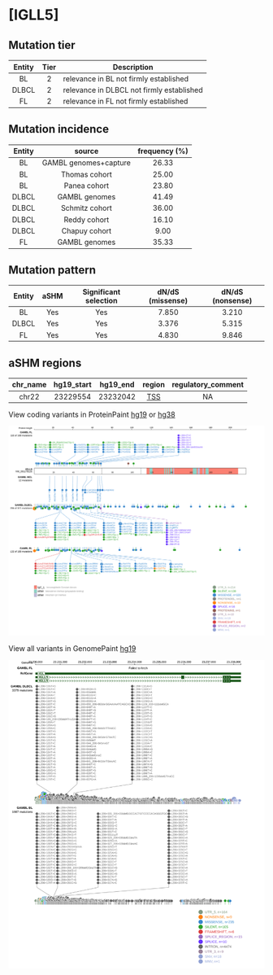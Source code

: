 # [IGLL5]

## Mutation tier

|Entity|Tier|Description                              |
|:------:|:----:|-----------------------------------------|
|BL    |2   |relevance in BL not firmly established   |
|DLBCL |2   |relevance in DLBCL not firmly established|
|FL    |2   |relevance in FL not firmly established   |
## Mutation incidence

|Entity|source               |frequency (%)|
|:------:|:---------------------:|:-------------:|
|BL    |GAMBL genomes+capture|26.33        |
|BL    |Thomas cohort        |25.00        |
|BL    |Panea cohort         |23.80        |
|DLBCL |GAMBL genomes        |41.49        |
|DLBCL |Schmitz cohort       |36.00        |
|DLBCL |Reddy cohort         |16.10        |
|DLBCL |Chapuy cohort        | 9.00        |
|FL    |GAMBL genomes        |35.33        |

## Mutation pattern

|Entity|aSHM|Significant selection|dN/dS (missense)|dN/dS (nonsense)|
|:------:|:----:|:---------------------:|:----------------:|:----------------:|
|BL    |Yes |Yes                  |7.850           |3.210           |
|DLBCL |Yes |Yes                  |3.376           |5.315           |
|FL    |Yes |Yes                  |4.830           |9.846           |

## aSHM regions

|chr_name|hg19_start|hg19_end|region                                                                                    |regulatory_comment|
|:--------:|:----------:|:--------:|:------------------------------------------------------------------------------------------:|:------------------:|
|chr22   |23229554  |23232042|[TSS](https://genome.ucsc.edu/s/rdmorin/GAMBL%20hg19?position=chr22%3A23229554%2D23232042)|NA                |


View coding variants in ProteinPaint [hg19](https://www.bcgsc.ca/downloads/morinlab/GAMBL/test/genes/IGLL5_protein.html)  or [hg38](https://www.bcgsc.ca/downloads/morinlab/GAMBL/test/genes/IGLL5_protein_hg38.html)

![image](images/proteinpaint/IGLL5_NM_001178126.svg)

View all variants in GenomePaint [hg19](https://www.bcgsc.ca/downloads/morinlab/GAMBL/test/genes/IGLL5.html)

![image](images/proteinpaint/IGLL5.svg)
